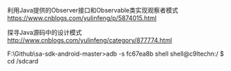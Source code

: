 利用Java提供的Observer接口和Observable类实现观察者模式
https://www.cnblogs.com/yulinfeng/p/5874015.html

探寻Java源码中的设计模式
http://www.cnblogs.com/yulinfeng/category/877774.html

F:\Github\sa-sdk-android-master>adb -s fc67ea8b shell
shell@c9ltechn:/ $ cd /sdcard